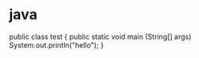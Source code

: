 # java
public class test
{
  public static void  main (String[] args)
    System.out.println("hello");
}
